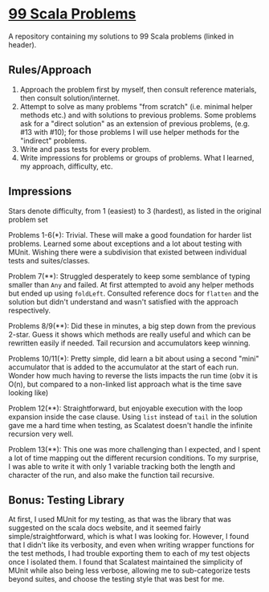 # [99 Scala Problems](https://aperiodic.net/pip/scala/s-99/)
A repository containing my solutions to 99 Scala problems (linked in header).

## Rules/Approach
1. Approach the problem first by myself, then consult reference materials, then
   consult solution/internet.
2. Attempt to solve as many problems "from scratch" (i.e. minimal helper methods
   etc.) and with solutions to previous problems. Some problems ask for a
   "direct solution" as an extension of previous problems, (e.g. #13 with #10);
   for those problems I will use helper methods for the "indirect" problems.
3. Write and pass tests for every problem.
4. Write impressions for problems or groups of problems. What I learned, my
   approach, difficulty, etc.

## Impressions
Stars denote difficulty, from 1 (easiest) to 3 (hardest), as listed in the original problem set

Problems 1-6(\*): Trivial. These will make a good foundation for harder list
problems. Learned some about exceptions and a lot about testing with MUnit.
Wishing there were a subdivision that existed between individual tests and
suites/classes.

Problem 7(\*\*): Struggled desperately to keep some semblance of typing smaller than
`Any` and failed. At first attempted to avoid any helper methods but ended up
using `foldLeft`. Consulted reference docs for `flatten` and the solution but
didn't understand and wasn't satisfied with the approach respectively.

Problems 8/9(\*\*): Did these in minutes, a big step down from the previous
2-star. Guess it shows which methods are really useful and which can be
rewritten easily if needed. Tail recursion and accumulators keep winning.

Problems 10/11(\*): Pretty simple, did learn a bit about using a second "mini"
accumulator that is added to the accumulator at the start of each run. Wonder
how much having to reverse the lists impacts the run time (obv it is O(n), but
compared to a non-linked list approach what is the time save looking like)

Problem 12(\*\*): Straightforward, but enjoyable execution with the loop
expansion inside the case clause. Using `list` instead of `tail` in the solution
gave me a hard time when testing, as Scalatest doesn't handle the infinite
recursion very well.

Problem 13(\*\*): This one was more challenging than I expected, and I spent a
lot of time mapping out the different recursion conditions. To my surprise, I
was able to write it with only 1 variable tracking both the length and character
of the run, and also make the function tail recursive.

## Bonus: Testing Library
At first, I used MUnit for my testing, as that was the library that was
suggested on the scala docs website, and it seemed fairly
simple/straightforward, which is what I was looking for. However, I found that I
didn't like its verbosity, and even when writing wrapper functions for the test
methods, I had trouble exporting them to each of my test objects once I isolated
them. I found that Scalatest maintained the simplicity of MUnit while also being
less verbose, allowing me to sub-categorize tests beyond suites, and choose the
testing style that was best for me.
